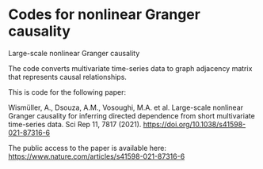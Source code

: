 # Codes for nonlinear Granger causality 

Large-scale nonlinear Granger causality

The code converts multivariate time-series data to graph adjacency matrix that represents causal relationships. 


This is code for the following paper:

Wismüller, A., Dsouza, A.M., Vosoughi, M.A. et al. Large-scale nonlinear Granger causality for inferring directed dependence from short multivariate time-series data. Sci Rep 11, 7817 (2021). https://doi.org/10.1038/s41598-021-87316-6

The public access to the paper is available here: https://www.nature.com/articles/s41598-021-87316-6

